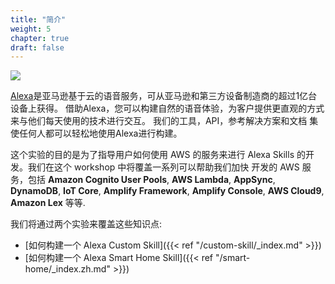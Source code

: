 ```yaml
---
title: "简介"
weight: 5
chapter: true
draft: false
---
```


![](/images/AMAZON-ALEXALOGO.png?width=200)

[Alexa](https://developer.amazon.com/alexa/)是亚马逊基于云的语音服务，可从亚马逊和第三方设备制造商的超过1亿台设备上获得。 
借助Alexa，您可以构建自然的语音体验，为客户提供更直观的方式来与他们每天使用的技术进行交互。 我们的工具，API，参考解决方案和文档
集使任何人都可以轻松地使用Alexa进行构建。

这个实验的目的是为了指导用户如何使用 AWS 的服务来进行 Alexa Skills 的开发。我们在这个 workshop 中将覆盖一系列可以帮助我们加快
开发的 AWS 服务，包括 **Amazon Cognito User Pools**, **AWS Lambda**, **AppSync**, **DynamoDB**, **IoT Core**, 
**Amplify Framework**, **Amplify Console**, **AWS Cloud9**, **Amazon Lex** 等等.

我们将通过两个实验来覆盖这些知识点: 

* [如何构建一个 Alexa Custom Skill]({{< ref "/custom-skill/_index.md" >}})
* [如何构建一个 Alexa Smart Home Skill]({{< ref "/smart-home/_index.zh.md" >}})